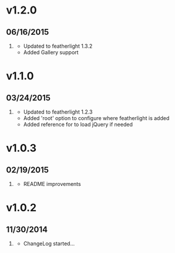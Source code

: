 # v1.2.0
## 06/16/2015

1. [](#improved)
    * Updated to featherlight 1.3.2
    * Added Gallery support

# v1.1.0
## 03/24/2015

1. [](#improved)
    * Updated to featherlight 1.2.3
    * Added 'root' option to configure where featherlight is added
    * Added reference for to load jQuery if needed

# v1.0.3
## 02/19/2015

1. [](#improved)
    * README improvements

# v1.0.2
## 11/30/2014

1. [](#new)
    * ChangeLog started...
